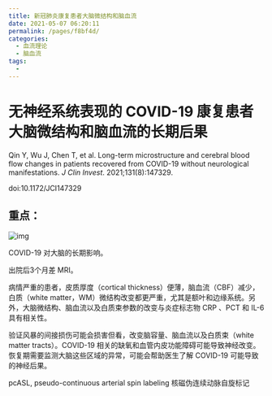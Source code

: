 ```yaml
---
title: 新冠肺炎康复患者大脑微结构和脑血流
date: 2021-05-07 06:20:11
permalink: /pages/f8bf4d/
categories:
  - 血流理论
  - 脑血流
tags:
  - 
---
```

# 无神经系统表现的 COVID-19 康复患者大脑微结构和脑血流的长期后果

Qin Y, Wu J, Chen T, et al. Long-term microstructure and cerebral blood flow changes in patients recovered from COVID-19 without neurological manifestations. *J Clin Invest*. 2021;131(8):147329. 

doi:10.1172/JCI147329

## 重点：

![img](https://dm5migu4zj3pb.cloudfront.net/manuscripts/147000/147329/medium/JCI147329.ga.jpg)

COVID-19 对大脑的长期影响。

出院后3个月差 MRI。

病情严重的患者，皮质厚度（cortical thickness）便薄，脑血流（CBF）减少，白质（white matter，WM）微结构改变都更严重，尤其是额叶和边缘系统。另外，大脑微结构、脑血流以及白质束参数的改变与炎症标志物 CRP 、PCT 和 IL-6 具有相关性。

验证风暴的间接损伤可能会损害但看，改变脑容量、脑血流以及白质束（white matter tracts）。COVID-19 相关的缺氧和血管内皮功能障碍可能导致神经改变。恢复期需要监测大脑这些区域的异常，可能会帮助医生了解 COVID-19 可能导致的神经后果。

pcASL, pseudo-continuous arterial spin labeling 核磁伪连续动脉自旋标记

 

 
